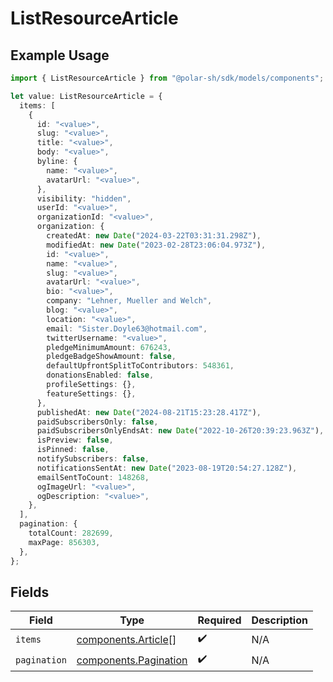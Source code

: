 # ListResourceArticle

## Example Usage

```typescript
import { ListResourceArticle } from "@polar-sh/sdk/models/components";

let value: ListResourceArticle = {
  items: [
    {
      id: "<value>",
      slug: "<value>",
      title: "<value>",
      body: "<value>",
      byline: {
        name: "<value>",
        avatarUrl: "<value>",
      },
      visibility: "hidden",
      userId: "<value>",
      organizationId: "<value>",
      organization: {
        createdAt: new Date("2024-03-22T03:31:31.298Z"),
        modifiedAt: new Date("2023-02-28T23:06:04.973Z"),
        id: "<value>",
        name: "<value>",
        slug: "<value>",
        avatarUrl: "<value>",
        bio: "<value>",
        company: "Lehner, Mueller and Welch",
        blog: "<value>",
        location: "<value>",
        email: "Sister.Doyle63@hotmail.com",
        twitterUsername: "<value>",
        pledgeMinimumAmount: 676243,
        pledgeBadgeShowAmount: false,
        defaultUpfrontSplitToContributors: 548361,
        donationsEnabled: false,
        profileSettings: {},
        featureSettings: {},
      },
      publishedAt: new Date("2024-08-21T15:23:28.417Z"),
      paidSubscribersOnly: false,
      paidSubscribersOnlyEndsAt: new Date("2022-10-26T20:39:23.963Z"),
      isPreview: false,
      isPinned: false,
      notifySubscribers: false,
      notificationsSentAt: new Date("2023-08-19T20:54:27.128Z"),
      emailSentToCount: 148268,
      ogImageUrl: "<value>",
      ogDescription: "<value>",
    },
  ],
  pagination: {
    totalCount: 282699,
    maxPage: 856303,
  },
};
```

## Fields

| Field                                                          | Type                                                           | Required                                                       | Description                                                    |
| -------------------------------------------------------------- | -------------------------------------------------------------- | -------------------------------------------------------------- | -------------------------------------------------------------- |
| `items`                                                        | [components.Article](../../models/components/article.md)[]     | :heavy_check_mark:                                             | N/A                                                            |
| `pagination`                                                   | [components.Pagination](../../models/components/pagination.md) | :heavy_check_mark:                                             | N/A                                                            |